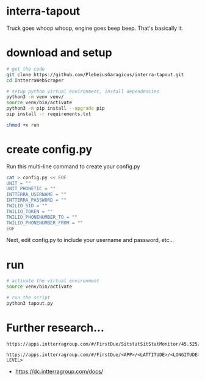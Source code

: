# interra-tapout
Truck goes whoop whoop, engine goes beep beep.  That's basically it.

# download and setup

```sh
# get the code
git clone https://github.com/PlebeiusGaragicus/interra-tapout.git
cd IntterraWebScraper

# setup python virtual environment, install dependencies
python3 -m venv venv/
source venv/bin/activate
python3 -m pip install --upgrade pip
pip install -r requirements.txt

chmod +x run
```

# create config.py

Run this multi-line command to create your config.py

```sh
cat > config.py << EOF
UNIT = ""
UNIT_PHONETIC = ""
INTTERRA_USERNAME = ""
INTTERRA_PASSWORD = ""
TWILIO_SID = ""
TWILIO_TOKEN = ""
TWILIO_PHONENUMBER_TO = ""
TWILIO_PHONENUMBER_FROM = ""
EOF
```

Next, edit config.py to include your username and password, etc...

# run

```sh
# activate the virtual environment
source venv/bin/activate

# run the script
python3 tapout.py
```

# Further research...

```
https://apps.intterragroup.com/#/FirstDue/SitstatSitStatMonitor/45.525/-122.6989/14

https://apps.intterragroup.com/#/FirstDue/<APP>/<LATTITUDE>/<LONGITUDE>/<ZOOM LEVEL>
```

- https://dc.intterragroup.com/docs/

